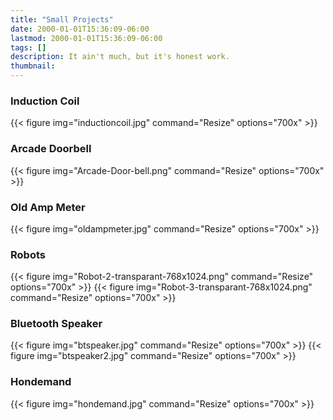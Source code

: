 ```yaml
---
title: "Small Projects"
date: 2000-01-01T15:36:09-06:00
lastmod: 2000-01-01T15:36:09-06:00
tags: []
description: It ain't much, but it's honest work. 
thumbnail:
---
```


### Induction Coil
{{< figure img="inductioncoil.jpg" command="Resize" options="700x" >}}

### Arcade Doorbell
{{< figure img="Arcade-Door-bell.png" command="Resize" options="700x" >}}

### Old Amp Meter
{{< figure img="oldampmeter.jpg" command="Resize" options="700x" >}}

### Robots
{{< figure img="Robot-2-transparant-768x1024.png" command="Resize" options="700x" >}}
{{< figure img="Robot-3-transparant-768x1024.png" command="Resize" options="700x" >}}

### Bluetooth Speaker
{{< figure img="btspeaker.jpg" command="Resize" options="700x" >}}
{{< figure img="btspeaker2.jpg" command="Resize" options="700x" >}}

### Hondemand
{{< figure img="hondemand.jpg" command="Resize" options="700x" >}}